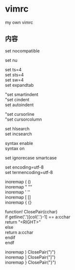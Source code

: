 # vimrc
my own vimrc

## 内容
set nocompatible  

set nu  

set ts=4  
set sts=4  
set sw=4  
set expandtab  

"set smartindent  
"set cindent  
set autoindent  

"set cursorline  
"set cursorcolumn  

set hlsearch  
set incsearch  

syntax enable  
syntax on  

set ignorecase smartcase  

set encoding=utf-8  
set termencoding=utf-8  

inoremap ( ()<LEFT>  
inoremap " ""<LEFT>  
inoremap ' ''<LEFT>  
inoremap [ []<LEFT>  
inoremap { {}<LEFT><CR><CR><UP><TAB>  

function! ClosePair(cchar)  
    if getline('.')[col('.')-1] == a:cchar  
        return "\<RIGHT>"  
    else  
        return a:cchar  
    endif  
endf  

inoremap <expr> ) ClosePair(")")  
inoremap <expr> ] ClosePair("]")  
inoremap <expr> } ClosePair("}")  

